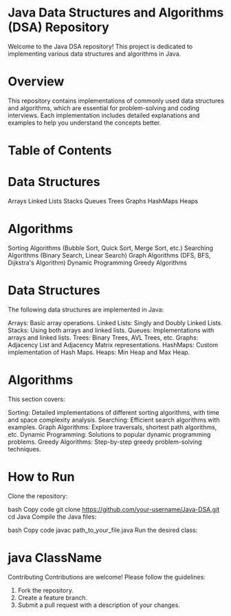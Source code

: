 # Java Data Structures and Algorithms (DSA) Repository
Welcome to the Java DSA repository! This project is dedicated to implementing various data structures and algorithms in Java.

# Overview
This repository contains implementations of commonly used data structures and algorithms, which are essential for problem-solving and coding interviews. Each implementation includes detailed explanations and examples to help you understand the concepts better.

# Table of Contents
# Data Structures

Arrays
Linked Lists
Stacks
Queues
Trees
Graphs
HashMaps
Heaps

# Algorithms

Sorting Algorithms (Bubble Sort, Quick Sort, Merge Sort, etc.)
Searching Algorithms (Binary Search, Linear Search)
Graph Algorithms (DFS, BFS, Dijkstra's Algorithm)
Dynamic Programming
Greedy Algorithms

# Data Structures
The following data structures are implemented in Java:

Arrays: Basic array operations.
Linked Lists: Singly and Doubly Linked Lists.
Stacks: Using both arrays and linked lists.
Queues: Implementations with arrays and linked lists.
Trees: Binary Trees, AVL Trees, etc.
Graphs: Adjacency List and Adjacency Matrix representations.
HashMaps: Custom implementation of Hash Maps.
Heaps: Min Heap and Max Heap.

# Algorithms
This section covers:

Sorting: Detailed implementations of different sorting algorithms, with time and space complexity analysis.
Searching: Efficient search algorithms with examples.
Graph Algorithms: Explore traversals, shortest path algorithms, etc.
Dynamic Programming: Solutions to popular dynamic programming problems.
Greedy Algorithms: Step-by-step greedy problem-solving techniques.

# How to Run
Clone the repository:

bash
Copy code
git clone https://github.com/your-username/Java-DSA.git
cd Java
Compile the Java files:

bash
Copy code
javac path_to_your_file.java
Run the desired class:
# java ClassName

Contributing
Contributions are welcome! Please follow the guidelines:

1. Fork the repository.
2. Create a feature branch.
3. Submit a pull request with a description of your changes.
